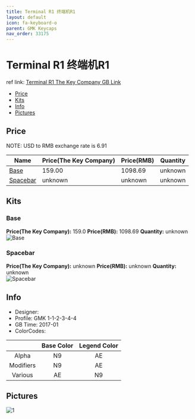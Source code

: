 ```yaml
---
title: Terminal R1 终端机R1
layout: default
icon: fa-keyboard-o
parent: GMK Keycaps
nav_order: 33175
---
```


# Terminal R1 终端机R1

ref link: [Terminal R1 The Key Company GB Link](https://thekey.company/collections/archive/products/gmk-terminal_)

* [Price](#price)
* [Kits](#kits)
* [Info](#info)
* [Pictures](#pictures)


## Price  
NOTE: USD to RMB exchange rate is 6.91

| Name          | Price(The Key Company)    |  Price(RMB) | Quantity |
| ------------- | ------------ |  ---------- | -------- |
|[Base](#base)|159.00|1098.69|unknown|
|[Spacebar](#spacebar)|unknown|unknown|unknown|


## Kits
### Base
**Price(The Key Company):** 159.0    **Price(RMB):** 1098.69    **Quantity:** unknown  
<img src="{{ 'assets/images/gmk-keycaps/terminalr1/kits_pics/base.png' | relative_url }}" alt="Base" class="image featured">

### Spacebar
**Price(The Key Company):** unknown    **Price(RMB):** unknown    **Quantity:** unknown  
<img src="{{ 'assets/images/gmk-keycaps/terminalr1/kits_pics/spacebar.jpg' | relative_url }}" alt="Spacebar" class="image featured">


## Info
* Designer: 
* Profile: GMK 1-1-2-3-4-4
* GB Time: 2017-01
* ColorCodes:  

| |Base Color     | Legend Color
| :-------------: | :-------------: | :------------:
|Alpha|N9|AE
|Modifiers|N9|AE
|Various|AE|N9


## Pictures
<img src="{{ 'assets/images/gmk-keycaps/terminalr1/rendering_pics/1.jpg' | relative_url }}" alt="1" class="image featured">
